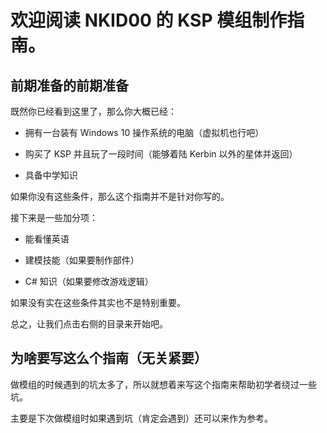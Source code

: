 # 欢迎阅读 NKID00 的 KSP 模组制作指南。

## 前期准备的前期准备

既然你已经看到这里了，那么你大概已经：

- 拥有一台装有 Windows 10 操作系统的电脑（虚拟机也行吧）

- 购买了 KSP 并且玩了一段时间（能够着陆 Kerbin 以外的星体并返回）

- 具备中学知识

如果你没有这些条件，那么这个指南并不是针对你写的。

接下来是一些加分项：

- 能看懂英语

- 建模技能（如果要制作部件）

- C# 知识（如果要修改游戏逻辑）

如果没有实在这些条件其实也不是特别重要。

总之，让我们点击右侧的目录来开始吧。

## 为啥要写这么个指南（无关紧要）

做模组的时候遇到的坑太多了，所以就想着来写这个指南来帮助初学者绕过一些坑。

主要是下次做模组时如果遇到坑（肯定会遇到）还可以来作为参考。
